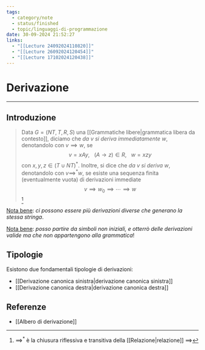 ```yaml
---
tags:
  - category/note
  - status/finished
  - topic/linguaggi-di-programmazione
date: 30-09-2024 21:52:27
links:
  - "[[Lecture 24092024110820]]"
  - "[[Lecture 26092024120454]]"
  - "[[Lecture 17102024120438]]"
---
```

# Derivazione
---
## Introduzione
> Data $G = (NT, T, R, S)$ una [[Grammatiche libere|grammatica libera da contesto]], diciamo che _da $v$ si deriva immediatamente $w$_, denotandolo con $v \implies w$, se
> $$v = xAy, \ \ \ (A \to z) \in R, \ \ \ w = xzy$$
> con $x, y, z \in (T \cup NT)^{*}$.
> Inoltre, si dice che _da $v$ si deriva $w$_, denotandolo con $v \implies^{*} w$, se esiste una sequenza finita (eventualmente vuota) di derivazioni immediate
> $$v \implies w_{0} \implies \cdots \implies w$$[^1]

<u>Nota bene</u>: _ci possono essere più derivazioni diverse che generano la stessa stringa_.

<u>Nota bene</u>: _posso partire da simboli non iniziali, e otterrò delle derivazioni valide ma che non appartengono alla grammatica_!

## Tipologie
Esistono due fondamentali tipologie di derivazioni:
- [[Derivazione canonica sinistra|derivazione canonica sinistra]]
- [[Derivazione canonica destra|derivazione canonica destra]]

## Referenze
- [[Albero di derivazione]]

[^1]: $\implies^{*}$ è la chiusura riflessiva e transitiva della [[Relazione|relazione]] $\implies$